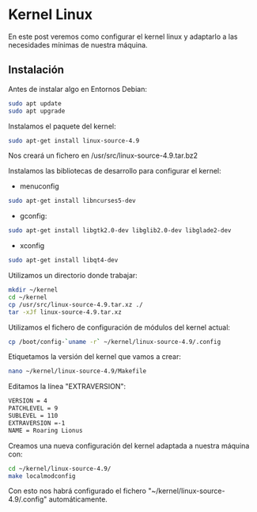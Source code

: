 # Kernel Linux

En este post veremos como configurar el kernel linux y adaptarlo a las necesidades mínimas de nuestra máquina.

## Instalación

Antes de instalar algo en Entornos Debian:  
``` bash
sudo apt update
sudo apt upgrade
```

Instalamos el paquete del kernel:
``` bash
sudo apt-get install linux-source-4.9
```
Nos creará un fichero en /usr/src/linux-source-4.9.tar.bz2

Instalamos las bibliotecas de desarrollo para configurar el kernel:
* menuconfig
``` bash
sudo apt-get install libncurses5-dev
```
* gconfig:
``` bash
sudo apt-get install libgtk2.0-dev libglib2.0-dev libglade2-dev
```
* xconfig
``` bash
sudo apt-get install libqt4-dev
```

Utilizamos un directorio donde trabajar:
``` bash
mkdir ~/kernel
cd ~/kernel
cp /usr/src/linux-source-4.9.tar.xz ./
tar -xJf linux-source-4.9.tar.xz
```

Utilizamos el fichero de configuración de módulos del kernel actual:
``` bash
cp /boot/config-`uname -r` ~/kernel/linux-source-4.9/.config
```

Etiquetamos la versión del kernel que vamos a crear:
``` bash
nano ~/kernel/linux-source-4.9/Makefile
```

Editamos la línea "EXTRAVERSION":

``` bash
VERSION = 4
PATCHLEVEL = 9
SUBLEVEL = 110
EXTRAVERSION =-1
NAME = Roaring Lionus
```

Creamos una nueva configuración del kernel adaptada a nuestra máquina con:
``` bash
cd ~/kernel/linux-source-4.9/
make localmodconfig
```
Con esto nos habrá configurado el fichero "~/kernel/linux-source-4.9/.config" automáticamente.